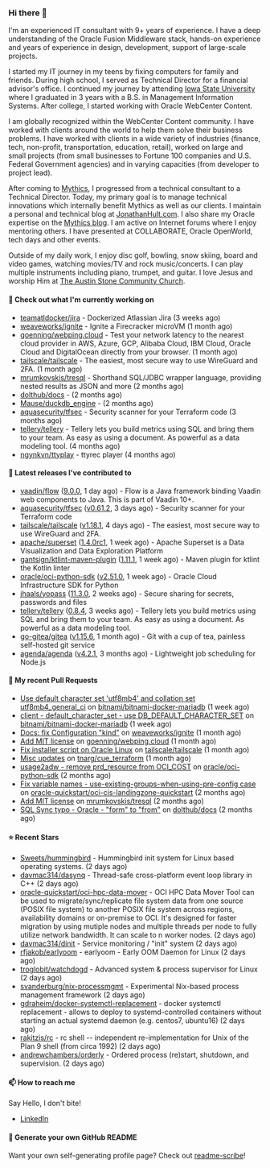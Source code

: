 ### Hi there 👋

I'm an experienced IT consultant with 9+ years of experience. I have a deep understanding of the Oracle Fusion Middleware stack, hands-on experience and years of experience in design, development, support of large-scale projects.

I started my IT journey in my teens by fixing computers for family and friends. During high school, I served as Technical Director for a financial advisor's office. I continued my journey by attending [Iowa State University](iastate.edu) where I graduated in 3 years with a B.S. in Management Information Systems. After college, I started working with Oracle WebCenter Content.

I am globally recognized within the WebCenter Content community. I have worked with clients around the world to help them solve their business problems. I have worked with clients in a wide variety of industries (finance, tech, non-profit, transportation, education, retail), worked on large and small projects (from small businesses to Fortune 100 companies and U.S. Federal Government agencies) and in varying capacities (from developer to project lead).

After coming to [Mythics](https://www.mythics.com/), I progressed from a technical consultant to a Technical Director. Today, my primary goal is to manage technical innovations which internally benefit Mythics as well as our clients. I maintain a personal and technical blog at [JonathanHult.com](https://jonathanhult.com). I also share my Oracle expertise on the [Mythics blog](https://www.mythics.com/about/blog/). I am active on Internet forums where I enjoy mentoring others. I have presented at COLLABORATE, Oracle OpenWorld, tech days and other events.

Outside of my daily work, I enjoy disc golf, bowling, snow skiing, board and video games, watching movies/TV and rock music/concerts. I can play multiple instruments including piano, trumpet, and guitar. I love Jesus and worship Him at [The Austin Stone Community Church](https://austinstone.org/).

#### 👷 Check out what I'm currently working on

- [teamatldocker/jira](https://github.com/teamatldocker/jira) - Dockerized Atlassian Jira (3 weeks ago)
- [weaveworks/ignite](https://github.com/weaveworks/ignite) - Ignite a Firecracker microVM (1 month ago)
- [goenning/webping.cloud](https://github.com/goenning/webping.cloud) - Test your network latency to the nearest cloud provider in AWS, Azure, GCP, Alibaba Cloud, IBM Cloud, Oracle Cloud and DigitalOcean directly from your browser. (1 month ago)
- [tailscale/tailscale](https://github.com/tailscale/tailscale) - The easiest, most secure way to use WireGuard and 2FA. (1 month ago)
- [mrumkovskis/tresql](https://github.com/mrumkovskis/tresql) - Shorthand SQL/JDBC wrapper language, providing nested results as JSON and more (2 months ago)
- [dolthub/docs](https://github.com/dolthub/docs) -  (2 months ago)
- [Mause/duckdb_engine](https://github.com/Mause/duckdb_engine) -  (2 months ago)
- [aquasecurity/tfsec](https://github.com/aquasecurity/tfsec) - Security scanner for your Terraform code (3 months ago)
- [tellery/tellery](https://github.com/tellery/tellery) - Tellery lets you build metrics using SQL and bring them to your team. As easy as using a document. As powerful as a data modeling tool. (4 months ago)
- [ngynkvn/ttyplay](https://github.com/ngynkvn/ttyplay) - ttyrec player (4 months ago)

#### 🔭 Latest releases I've contributed to

- [vaadin/flow](https://github.com/vaadin/flow) ([9.0.0](https://github.com/vaadin/flow/releases/tag/9.0.0), 1 day ago) - Flow is a Java framework binding Vaadin web components to Java. This is part of Vaadin 10&#43;.
- [aquasecurity/tfsec](https://github.com/aquasecurity/tfsec) ([v0.61.2](https://github.com/aquasecurity/tfsec/releases/tag/v0.61.2), 3 days ago) - Security scanner for your Terraform code
- [tailscale/tailscale](https://github.com/tailscale/tailscale) ([v1.18.1](https://github.com/tailscale/tailscale/releases/tag/v1.18.1), 4 days ago) - The easiest, most secure way to use WireGuard and 2FA.
- [apache/superset](https://github.com/apache/superset) ([1.4.0rc1](https://github.com/apache/superset/releases/tag/1.4.0rc1), 1 week ago) - Apache Superset is a Data Visualization and Data Exploration Platform
- [gantsign/ktlint-maven-plugin](https://github.com/gantsign/ktlint-maven-plugin) ([1.11.1](https://github.com/gantsign/ktlint-maven-plugin/releases/tag/1.11.1), 1 week ago) - Maven plugin for ktlint the Kotlin linter
- [oracle/oci-python-sdk](https://github.com/oracle/oci-python-sdk) ([v2.51.0](https://github.com/oracle/oci-python-sdk/releases/tag/v2.51.0), 1 week ago) - Oracle Cloud Infrastructure SDK for Python
- [jhaals/yopass](https://github.com/jhaals/yopass) ([11.3.0](https://github.com/jhaals/yopass/releases/tag/11.3.0), 2 weeks ago) - Secure sharing for secrets, passwords and files 
- [tellery/tellery](https://github.com/tellery/tellery) ([0.8.4](https://github.com/tellery/tellery/releases/tag/0.8.4), 3 weeks ago) - Tellery lets you build metrics using SQL and bring them to your team. As easy as using a document. As powerful as a data modeling tool.
- [go-gitea/gitea](https://github.com/go-gitea/gitea) ([v1.15.6](https://github.com/go-gitea/gitea/releases/tag/v1.15.6), 1 month ago) - Git with a cup of tea, painless self-hosted git service
- [agenda/agenda](https://github.com/agenda/agenda) ([v4.2.1](https://github.com/agenda/agenda/releases/tag/v4.2.1), 3 months ago) - Lightweight job scheduling for Node.js

#### 🔨 My recent Pull Requests

- [Use default character set &#39;utf8mb4&#39; and collation set utf8mb4_general_ci](https://github.com/bitnami/bitnami-docker-mariadb/pull/255) on [bitnami/bitnami-docker-mariadb](https://github.com/bitnami/bitnami-docker-mariadb) (1 week ago)
- [client - default_character_set - use DB_DEFAULT_CHARACTER_SET](https://github.com/bitnami/bitnami-docker-mariadb/pull/254) on [bitnami/bitnami-docker-mariadb](https://github.com/bitnami/bitnami-docker-mariadb) (1 week ago)
- [Docs: fix Configuration &#34;kind&#34;](https://github.com/weaveworks/ignite/pull/877) on [weaveworks/ignite](https://github.com/weaveworks/ignite) (1 month ago)
- [Add MIT license](https://github.com/goenning/webping.cloud/pull/10) on [goenning/webping.cloud](https://github.com/goenning/webping.cloud) (1 month ago)
- [Fix installer script on Oracle Linux](https://github.com/tailscale/tailscale/pull/3146) on [tailscale/tailscale](https://github.com/tailscale/tailscale) (1 month ago)
- [Misc updates](https://github.com/tnarg/cue_terraform/pull/1) on [tnarg/cue_terraform](https://github.com/tnarg/cue_terraform) (1 month ago)
- [usage2adw - remove prd_resource from OCI_COST](https://github.com/oracle/oci-python-sdk/pull/389) on [oracle/oci-python-sdk](https://github.com/oracle/oci-python-sdk) (2 months ago)
- [Fix variable names - use-existing-groups-when-using-pre-config case](https://github.com/oracle-quickstart/oci-cis-landingzone-quickstart/pull/32) on [oracle-quickstart/oci-cis-landingzone-quickstart](https://github.com/oracle-quickstart/oci-cis-landingzone-quickstart) (2 months ago)
- [Add MIT license](https://github.com/mrumkovskis/tresql/pull/40) on [mrumkovskis/tresql](https://github.com/mrumkovskis/tresql) (2 months ago)
- [SQL Sync typo - Oracle - &#34;form&#34; to &#34;from&#34;](https://github.com/dolthub/docs/pull/201) on [dolthub/docs](https://github.com/dolthub/docs) (2 months ago)

#### ⭐ Recent Stars

- [Sweets/hummingbird](https://github.com/Sweets/hummingbird) - Hummingbird init system for Linux based operating systems. (2 days ago)
- [davmac314/dasynq](https://github.com/davmac314/dasynq) - Thread-safe cross-platform event loop library in C&#43;&#43; (2 days ago)
- [oracle-quickstart/oci-hpc-data-mover](https://github.com/oracle-quickstart/oci-hpc-data-mover) - OCI HPC Data Mover Tool can be used to migrate/sync/replicate file system data from one source (POSIX file system) to another POSIX file system across regions, availability domains or on-premise to OCI.  It&#39;s designed for faster migration by using mutiple nodes and multiple threads per node to fully utilize network bandwidth.  It can scale to n worker nodes.  (2 days ago)
- [davmac314/dinit](https://github.com/davmac314/dinit) - Service monitoring / &#34;init&#34; system (2 days ago)
- [rfjakob/earlyoom](https://github.com/rfjakob/earlyoom) - earlyoom - Early OOM Daemon for Linux (2 days ago)
- [troglobit/watchdogd](https://github.com/troglobit/watchdogd) - Advanced system &amp; process supervisor for Linux (2 days ago)
- [svanderburg/nix-processmgmt](https://github.com/svanderburg/nix-processmgmt) - Experimental Nix-based process management framework (2 days ago)
- [gdraheim/docker-systemctl-replacement](https://github.com/gdraheim/docker-systemctl-replacement) - docker systemctl replacement - allows to deploy to systemd-controlled containers without starting an actual systemd daemon (e.g.  centos7, ubuntu16) (2 days ago)
- [rakitzis/rc](https://github.com/rakitzis/rc) - rc shell -- independent re-implementation for Unix of the Plan 9 shell (from circa 1992) (2 days ago)
- [andrewchambers/orderly](https://github.com/andrewchambers/orderly) - Ordered process (re)start, shutdown, and supervision. (2 days ago)

#### 📫 How to reach me

Say Hello, I don't bite!

- [LinkedIn](https://www.linkedin.com/in/jonathanhult)

#### 📖 Generate your own GitHub README

Want your own self-generating profile page? Check out [readme-scribe](https://github.com/muesli/readme-scribe)!

